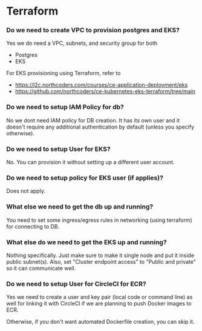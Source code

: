 # Terraform

### Do we need to create VPC to provision postgres and EKS?
Yes we do need a VPC, subnets, and security group for both 
- Postgres
- EKS

For EKS provisioning using Terraform, refer to 
- https://l2c.northcoders.com/courses/ce-application-deployment/eks
- https://github.com/northcoders/ce-kubernetes-eks-terraform/tree/main

### Do we need to setup IAM Policy for db?
No we dont need IAM policy for DB creation. It has its own user and it doesn't require any additional authentication by default (unless you specify otherwise).

### Do we need to setup User for EKS?
No. You can provision it without setting up a different user account.

### Do we need to setup policy for EKS user (if applies)?
Does not apply.

### What else we need to get the db up and running?
You need to set some ingress/egress rules in networking (using terraform) for connecting to DB.

### What else do we need to get the EKS up and running?
Nothing specifically.
Just make sure to make it single node and put it inside public subnet(s). Also, set "Cluster endpoint access" to "Public and private" so it can communicate well.

### Do we need to setup User for CircleCI for ECR?
Yes we need to create a user and key pair (local code or command line) as well for linking it with CircleCI if we are planning to push Docker images to ECR.

Otherwise, if you don't want automated Dockerfile creation, you can skip it.